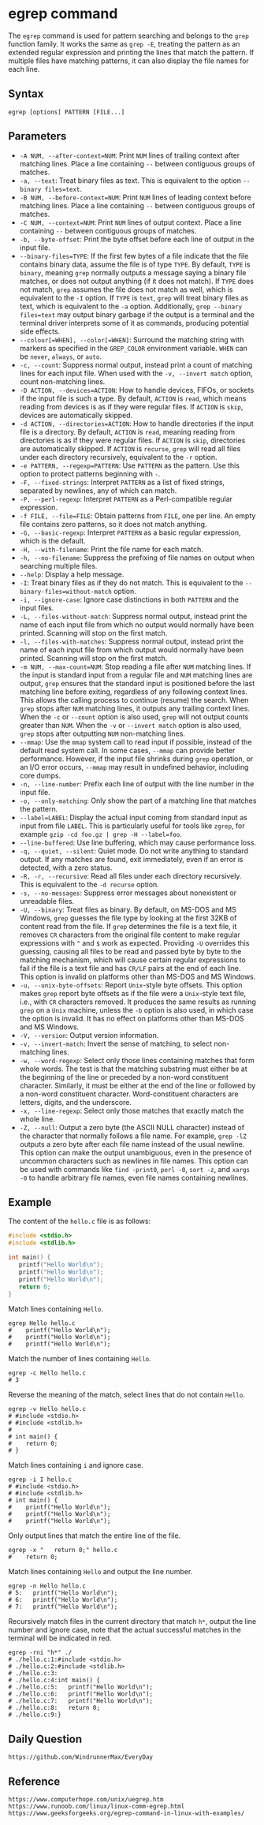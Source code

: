 # egrep command
The `egrep` command is used for pattern searching and belongs to the `grep` function family. It works the same as `grep -E`, treating the pattern as an extended regular expression and printing the lines that match the pattern. If multiple files have matching patterns, it can also display the file names for each line.

## Syntax

```shell
egrep [options] PATTERN [FILE...]
```

## Parameters
* `-A NUM, --after-context=NUM`: Print `NUM` lines of trailing context after matching lines. Place a line containing `--` between contiguous groups of matches.
* `-a, --text`: Treat binary files as text. This is equivalent to the option `--binary files=text`.
* `-B NUM, --before-context=NUM`: Print `NUM` lines of leading context before matching lines. Place a line containing `--` between contiguous groups of matches.
* `-C NUM, --context=NUM`: Print `NUM` lines of output context. Place a line containing `--` between contiguous groups of matches.
* `-b, --byte-offset`: Print the byte offset before each line of output in the input file.
* `--binary-files=TYPE`: If the first few bytes of a file indicate that the file contains binary data, assume the file is of type `TYPE`. By default, `TYPE` is `binary`, meaning `grep` normally outputs a message saying a binary file matches, or does not output anything (if it does not match). If `TYPE` does not match, `grep` assumes the file does not match as well, which is equivalent to the `-I` option. If `TYPE` is `text`, `grep` will treat binary files as text, which is equivalent to the `-a` option. Additionally, `grep --binary files=text` may output binary garbage if the output is a terminal and the terminal driver interprets some of it as commands, producing potential side effects.
* `--colour[=WHEN], --color[=WHEN]`: Surround the matching string with markers as specified in the `GREP_COLOR` environment variable. `WHEN` can be `never`, `always`, or `auto`.
* `-c, --count`: Suppress normal output, instead print a count of matching lines for each input file. When used with the `-v, --invert match` option, count non-matching lines.
* `-D ACTION, --devices=ACTION`: How to handle devices, FIFOs, or sockets if the input file is such a type. By default, `ACTION` is `read`, which means reading from devices is as if they were regular files. If `ACTION` is `skip`, devices are automatically skipped.
* `-d ACTION, --directories=ACTION`: How to handle directories if the input file is a directory. By default, `ACTION` is `read`, meaning reading from directories is as if they were regular files. If `ACTION` is `skip`, directories are automatically skipped. If `ACTION` is `recurse`, `grep` will read all files under each directory recursively, equivalent to the `-r` option.
* `-e PATTERN, --regexp=PATTERN`: Use `PATTERN` as the pattern. Use this option to protect patterns beginning with `-`.
* `-F, --fixed-strings`: Interpret `PATTERN` as a list of fixed strings, separated by newlines, any of which can match.
* `-P, --perl-regexp`: Interpret `PATTERN` as a Perl-compatible regular expression.
* `-f FILE, --file=FILE`: Obtain patterns from `FILE`, one per line. An empty file contains zero patterns, so it does not match anything.
* `-G, --basic-regexp`: Interpret `PATTERN` as a basic regular expression, which is the default.
* `-H, --with-filename`: Print the file name for each match.
* `-h, --no-filename`: Suppress the prefixing of file names on output when searching multiple files.
* `--help`: Display a help message.
* `-I`: Treat binary files as if they do not match. This is equivalent to the `--binary-files=without-match` option.
* `-i, --ignore-case`: Ignore case distinctions in both `PATTERN` and the input files.
* `-L, --files-without-match`: Suppress normal output, instead print the name of each input file from which no output would normally have been printed. Scanning will stop on the first match.
* `-l, --files-with-matches`: Suppress normal output, instead print the name of each input file from which output would normally have been printed. Scanning will stop on the first match.
* `-m NUM, --max-count=NUM`: Stop reading a file after `NUM` matching lines. If the input is standard input from a regular file and `NUM` matching lines are output, `grep` ensures that the standard input is positioned before the last matching line before exiting, regardless of any following context lines. This allows the calling process to continue (resume) the search. When `grep` stops after `NUM` matching lines, it outputs any trailing context lines. When the `-c` or `--count` option is also used, `grep` will not output counts greater than `NUM`. When the `-v` or `--invert match` option is also used, `grep` stops after outputting `NUM` non-matching lines.
* `--mmap`: Use the `mmap` system call to read input if possible, instead of the default read system call. In some cases, `--mmap` can provide better performance. However, if the input file shrinks during `grep` operation, or an I/O error occurs, `--mmap` may result in undefined behavior, including core dumps.
* `-n, --line-number`: Prefix each line of output with the line number in the input file.
* `-o, --only-matching`: Only show the part of a matching line that matches the pattern.
* `--label=LABEL`: Display the actual input coming from standard input as input from file `LABEL`. This is particularly useful for tools like `zgrep`, for example `gzip -cd foo.gz | grep -H --label=foo`.
* `--line-buffered`: Use line buffering, which may cause performance loss.
* `-q, --quiet, --silent`: Quiet mode. Do not write anything to standard output. If any matches are found, exit immediately, even if an error is detected, with a zero status.
* `-R, -r, --recursive`: Read all files under each directory recursively. This is equivalent to the `-d recurse` option.
* `-s, --no-messages`: Suppress error messages about nonexistent or unreadable files.
* `-U, --binary`: Treat files as binary. By default, on MS-DOS and MS Windows, `grep` guesses the file type by looking at the first 32KB of content read from the file. If `grep` determines the file is a text file, it removes `CR` characters from the original file content to make regular expressions with `^` and `$` work as expected. Providing `-U` overrides this guessing, causing all files to be read and passed byte by byte to the matching mechanism, which will cause certain regular expressions to fail if the file is a text file and has `CR/LF` pairs at the end of each line. This option is invalid on platforms other than MS-DOS and MS Windows.
* `-u, --unix-byte-offsets`: Report `Unix`-style byte offsets. This option makes `grep` report byte offsets as if the file were a `Unix`-style text file, i.e., with `CR` characters removed. It produces the same results as running `grep` on a `Unix` machine, unless the `-b` option is also used, in which case the option is invalid. It has no effect on platforms other than MS-DOS and MS Windows.
* `-V, --version`: Output version information.
* `-v, --invert-match`: Invert the sense of matching, to select non-matching lines.
* `-w, --word-regexp`: Select only those lines containing matches that form whole words. The test is that the matching substring must either be at the beginning of the line or preceded by a non-word constituent character. Similarly, it must be either at the end of the line or followed by a non-word constituent character. Word-constituent characters are letters, digits, and the underscore.
* `-x, --line-regexp`: Select only those matches that exactly match the whole line.
* `-Z, --null`: Output a zero byte (the ASCII NULL character) instead of the character that normally follows a file name. For example, `grep -lZ` outputs a zero byte after each file name instead of the usual newline. This option can make the output unambiguous, even in the presence of uncommon characters such as newlines in file names. This option can be used with commands like `find -print0`, `perl -0`, `sort -z`, and `xargs -0` to handle arbitrary file names, even file names containing newlines.

## Example

The content of the `hello.c` file is as follows:

```c
#include <stdio.h>
#include <stdlib.h>

int main() {
   printf("Hello World\n");
   printf("Hello World\n");
   printf("Hello World\n");
   return 0;
}
```

Match lines containing `Hello`.

```shell
egrep Hello hello.c
#    printf("Hello World\n");
#    printf("Hello World\n");
#    printf("Hello World\n");
```

Match the number of lines containing `Hello`.

```shell
egrep -c Hello hello.c
# 3
```

Reverse the meaning of the match, select lines that do not contain `Hello`.

```shell
egrep -v Hello hello.c
# #include <stdio.h>
# #include <stdlib.h>
#
# int main() {
#    return 0;
# }
```

Match lines containing `i` and ignore case.

```shell
egrep -i I hello.c
# #include <stdio.h>
# #include <stdlib.h>
# int main() {
#    printf("Hello World\n");
#    printf("Hello World\n");
#    printf("Hello World\n");
```

Only output lines that match the entire line of the file.

```shell
egrep -x "   return 0;" hello.c
#    return 0;
```

Match lines containing `Hello` and output the line number.

```shell
egrep -n Hello hello.c
# 5:   printf("Hello World\n");
# 6:   printf("Hello World\n");
# 7:   printf("Hello World\n");
```

Recursively match files in the current directory that match `h*`, output the line number and ignore case, note that the actual successful matches in the terminal will be indicated in red.

```shell
egrep -rni "h*" ./
# ./hello.c:1:#include <stdio.h>
# ./hello.c:2:#include <stdlib.h>
# ./hello.c:3:
# ./hello.c:4:int main() {
# ./hello.c:5:   printf("Hello World\n");
# ./hello.c:6:   printf("Hello World\n");
# ./hello.c:7:   printf("Hello World\n");
# ./hello.c:8:   return 0;
# ./hello.c:9:}
```


## Daily Question

```
https://github.com/WindrunnerMax/EveryDay
```

## Reference

```
https://www.computerhope.com/unix/uegrep.htm
https://www.runoob.com/linux/linux-comm-egrep.html
https://www.geeksforgeeks.org/egrep-command-in-linux-with-examples/
```